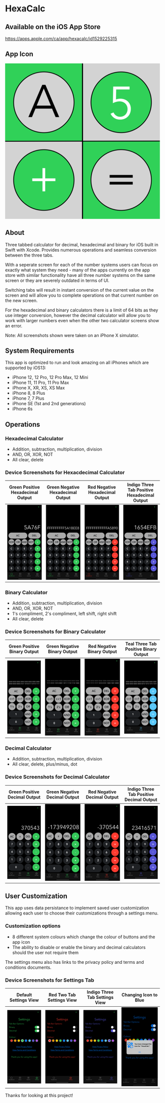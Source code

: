 # HexaCalc

## Available on the iOS App Store
https://apps.apple.com/ca/app/hexacalc/id1529225315

## App Icon

![alt text](HexaCalcIconGreen1024.png?raw=true)

## About
Three tabbed calculator for decimal, hexadecimal and binary for iOS built in Swift with Xcode. Provides numerous operations and seamless conversion between the three tabs.

With a seperate screen for each of the number systems users can focus on exactly what system they need - many of the apps currently on the app store with similar functionality have all three number systems on the same screen or they are severely outdated in terms of UI.

Switching tabs will result in instant conversion of the current value on the screen and will allow you to complete operations on that current number on the new screen.

For the hexadecimal and binary calculators there is a limit of 64 bits as they use integer conversion, however the decimal calculator will allow you to work with larger numbers even when the other two calculator screens show an error.

Note: All screenshots shown were taken on an iPhone X simulator.

## System Requirements

This app is optimized to run and look amazing on all iPhones which are supported by iOS13:
* iPhone 12, 12 Pro, 12 Pro Max, 12 Mini
* iPhone 11, 11 Pro, 11 Pro Max 
* iPhone X, XR, XS, XS Max
* iPhone 8, 8 Plus
* iPhone 7, 7 Plus
* iPhone SE (1st and 2nd generations)
* iPhone 6s

## Operations

### Hexadecimal Calculator
* Addition, subtraction, multiplication, division
* AND, OR, XOR, NOT
* All clear, delete

### Device Screenshots for Hexacdecimal Calculator

Green Positive Hexadecimal Output | Green Negative Hexadecimal Output | Red Negative Hexadecimal Output | Indigo Three Tab Positive Hexadecimal Output
---------------------- | -------------- | --------------------- | -----------------------------------
![alt text](iPhoneX_DeviceScreenshots/GreenPositiveHex.png?raw=true) | ![alt text](iPhoneX_DeviceScreenshots/GreenNegativeHex.png?raw=true) | ![alt text](iPhoneX_DeviceScreenshots/RedNegativeHex.png?raw=true) | ![alt text](iPhoneX_DeviceScreenshots/IndigoThreeTabPositiveHex.png?raw=true)

### Binary Calculator
* Addition, subtraction, multiplication, division
* AND, OR, XOR, NOT
* 1's compliment, 2's compliment, left shift, right shift
* All clear, delete

### Device Screenshots for Binary Calculator

Green Positive Binary Output | Green Negative Binary Output | Red Negative Binary Output | Teal Three Tab Positive Binary Output
---------------------- | -------------- | --------------------- | -----------------------------------
![alt text](iPhoneX_DeviceScreenshots/GreenPositiveBin.png?raw=true) | ![alt text](iPhoneX_DeviceScreenshots/GreenNegativeBin.png?raw=true) | ![alt text](iPhoneX_DeviceScreenshots/RedNegativeBin.png?raw=true) | ![alt text](iPhoneX_DeviceScreenshots/TealPositiveThreeTabBin.png?raw=true)

### Decimal Calculator
* Addition, subtraction, multiplication, division
* All clear, delete, plus/minus, dot

### Device Screenshots for Decimal Calculator

Green Positive Decimal Output | Green Negative Decimal Output | Red Negative Decimal Output | Indigo Three Tab Positive Decimal Output
---------------------- | -------------- | --------------------- | -----------------------------------
![alt text](iPhoneX_DeviceScreenshots/GreenPositiveDec.png?raw=true) | ![alt text](iPhoneX_DeviceScreenshots/GreenNegativeDec.png?raw=true) | ![alt text](iPhoneX_DeviceScreenshots/RedNegativeDec.png?raw=true) | ![alt text](iPhoneX_DeviceScreenshots/IndigoThreeTabPositiveDec.png?raw=true)

## User Customization

This app uses data persistance to implement saved user customization allowing each user to choose their customizations through a settings menu.

### Customization options
* 8 different system colours which change the colour of buttons and the app icon
* The ability to disable or enable the binary and decimal calculators should the user not require them

The settings menu also has links to the privacy policy and terms and conditions documents.

### Device Screenshots for Settings Tab

Default Settings View | Red Two Tab Settings View | Indigo Three Tab Settings View | Changing Icon to Blue
---------------------- | -------------- | --------------------- | -----------------------------------
![alt text](iPhoneX_DeviceScreenshots/DefaultSettings.png?raw=true) | ![alt text](iPhoneX_DeviceScreenshots/RedTwoTabSettings.png?raw=true) | ![alt text](iPhoneX_DeviceScreenshots/IndigoThreeTabSettings.png?raw=true) | ![alt text](iPhoneX_DeviceScreenshots/ChangeIconBlue.png?raw=true)

Thanks for looking at this project!
